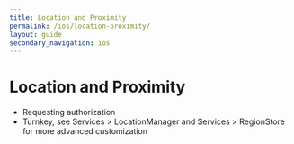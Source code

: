 ```yaml
---
title: Location and Proximity
permalink: /ios/location-proximity/
layout: guide
secondary_navigation: ios
---
```


# Location and Proximity

- Requesting authorization
- Turnkey, see Services > LocationManager and Services > RegionStore for more advanced customization